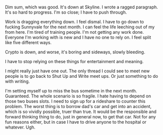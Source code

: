 Dim sum, which was good. It's down at Skyline. I wrote a ragged paragraph. It's so hard to progress. I'm so close; I have to push through.

Work is dragging everything down. I feel dismal. I have to go down to fucking Sunnyvale for the next month. I can feel the life leeching out of my from here. I'm tired of training people. I'm not getting any work done. Everyone I'm working with is new and I have no one to rely on. I feel split like five different ways.

Crypto is down, and worse, it's boring and sideways, slowly bleeding.

I have to stop relying on these things for entertainment and meaning.

I might really just have one out. The only thread I could see to meet new people is to go back to Shut Up and Write meet ups. Or just something to do with writing.

I'm setting myself up to miss the bus sometime in the next month. Guaranteed. The whole scenario is so fragile. I hate having to depend on those two buses slots. I need to sign up for a rideshare to counter this problem. The worst thing is to borrow dad's car and get into an accident, which is so vividly possible, truer than true. It would be the responsible and forward thinking thing to do, just in general now, to get that car. Not for any fun reasons either, but in case I have to drive anyone to the hospital or whatever. Ugh.
